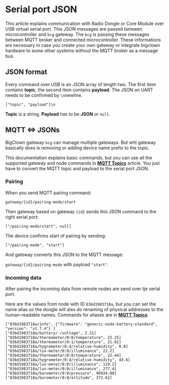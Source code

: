 # Serial port JSON

This article explains communication with Radio Dongle or Core Module over USB virtual serial port. This JSON messages are passed between microcontroller and `bcg` gateway. The `bcg` is passing these messages between MQTT broker and connected microcontroller. These informations are necessary in case you create your own gateway or integrate bigclown hardware to some other systems without the MQTT broker as a message bus.

## JSON format

Every command over USB is an JSON array of length two. The first item contains **topic**, the second item contains **payload**. The JSON on UART needs to be confirmed by `\n`newline.

`["topic", "payload"]\n`

**Topic** is a string. **Payload** has to be **JSON** or `null`.

## MQTT &lt;=&gt; JSONs

BigClown gateway `bcg` can manage multiple gateways. But wht gateway basically does is removing or adding device name prefix to the topic.

This documentation explains basic commands, but you can use all the supported gateway and node commands in [**MQTT Topics**](mqtt-topics.md) article. You just have to convert the MQTT topic and payload to the serial port JSON.

### Pairing

When you send MQTT pairing command:

`gateway/{id}/pairing-mode/start`

Then gateway based on gateway `{id}` sends this JSON command to the right serial port:

`["/pairing-mode/start", null]`

The device confirms start of pairing by sending:

`["/pairing-mode", "start"]`

And gateway converts this JSON to the MQTT message:

`gateway/{id}/pairing-mode` with payload `"start"`.

### Incoming data

After pairing the incoming data from remote nodes are send over tje serial port.

Here are the values from node with ID `836d1983718a`, but you can set the name alias so the dongle will also do renaming of physical addresses to the human-readable names. Commands for aliases are in [**MQTT Topics**](mqtt-topics.md).

```text
["836d1983718a/info", {"firmware": "generic-node-battery-standard", "version": "v1.7.4"} ]
["836d1983718a/battery/-/voltage", 2.31]
["836d1983718a/thermometer/0:0/temperature", 22.25]
["836d1983718a/thermometer/0:1/temperature", 21.62]
["836d1983718a/hygrometer/0:4/relative-humidity", 0.0]
["836d1983718a/lux-meter/0:0/illuminance", 22.2]
["836d1983718a/thermometer/0:0/temperature", 22.44]
["836d1983718a/hygrometer/0:4/relative-humidity", 43.6]
["836d1983718a/lux-meter/0:0/illuminance", 129.2]
["836d1983718a/lux-meter/0:0/illuminance", 277.4]
["836d1983718a/barometer/0:0/pressure", 96934.00]
["836d1983718a/barometer/0:0/altitude", 372.62]
```

